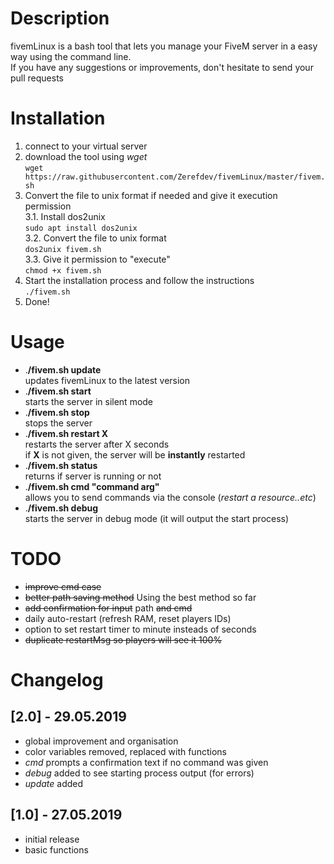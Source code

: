 # Description

fivemLinux is a bash tool that lets you manage your FiveM server in a easy way using the command line.  
If you have any suggestions or improvements, don't hesitate to send your pull requests

# Installation

1. connect to your virtual server
2. download the tool using _wget_  
   `wget https://raw.githubusercontent.com/Zerefdev/fivemLinux/master/fivem.sh`
3. Convert the file to unix format if needed and give it execution permission  
   3.1. Install dos2unix  
    `sudo apt install dos2unix`  
   3.2. Convert the file to unix format  
    `dos2unix fivem.sh`  
   3.3. Give it permission to "execute"  
    `chmod +x fivem.sh`
4. Start the installation process and follow the instructions  
   `./fivem.sh`
5. Done!

# Usage

- .**/fivem.sh update**  
  updates fivemLinux to the latest version
- .**/fivem.sh start**  
  starts the server in silent mode
- .**/fivem.sh stop**  
  stops the server
- .**/fivem.sh restart X**  
  restarts the server after X seconds  
  if **X** is not given, the server will be **instantly** restarted
- .**/fivem.sh status**  
  returns if server is running or not
- .**/fivem.sh cmd "command arg"**  
  allows you to send commands via the console (_restart a resource..etc_)
- .**/fivem.sh debug**  
  starts the server in debug mode (it will output the start process)

# TODO

- ~~improve cmd case~~
- ~~better path saving method~~ Using the best method so far
- ~~add confirmation for input~~ path ~~and cmd~~
- daily auto-restart (refresh RAM, reset players IDs)
- option to set restart timer to minute insteads of seconds
- ~~duplicate restartMsg so players will see it 100%~~

# Changelog

## [2.0] - 29.05.2019

- global improvement and organisation
- color variables removed, replaced with functions
- _cmd_ prompts a confirmation text if no command was given
- _debug_ added to see starting process output (for errors)
- _update_ added

## [1.0] - 27.05.2019

- initial release
- basic functions
